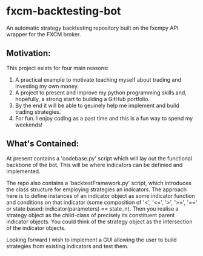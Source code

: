 # fxcm-backtesting-bot
An automatic strategy backtesting repository built on the fxcmpy API wrapper for the FXCM broker.

## Motivation:
This project exists for four main reasons: 
  1. A practical example to motivate teaching myself about trading and investing my own money.
  2. A project to present and improve my python programming skills and, hopefully, a strong start to building a GitHub portfolio. 
  3. By the end it will be able to geuinely help me implement and build trading strategies.
  4. For fun. I enjoy coding as a past time and this is a fun way to spend my weekends!

## What's Contained:
At present contains a 'codebase.py' script which will lay out the functional backbone of the bot. This will be where indicators can be definied and implemented.

The repo also contains a 'backtestFramework.py' script, which introduces the class structure for employing strategies an indicators. The approach here is to define
instances of an indicator object as some indicator function and conditions on that indicator 
(some composition of '<', '<=', '>', '>=', '==' or state based: indicator(parameters) == state_n). Then you realise a strategy object as the child-class of precisely its
constituent parent indicator objects. You could think of the strategy object as the intersection of the indicator objects. 

Looking forward I wish to implement a GUI allowing the user to build strategies from existing indicators and test them. 
